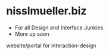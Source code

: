 nisslmueller.biz
================


  * For all Design and Interface Junkies
  * More up soon

website/portal for interaction-design
